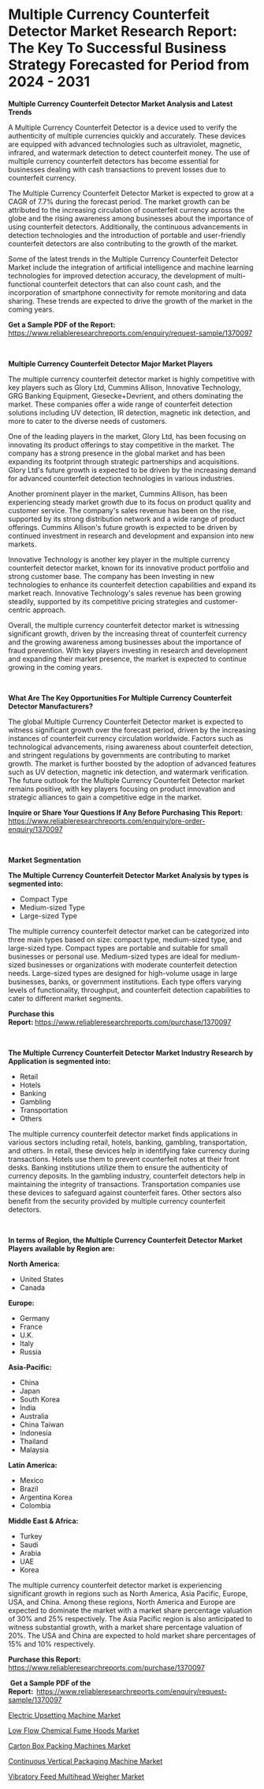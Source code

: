 <p><h1>Multiple Currency Counterfeit Detector Market Research Report: The Key To Successful Business Strategy Forecasted for Period from 2024 - 2031</h1></p><p><strong>Multiple Currency Counterfeit Detector Market Analysis and Latest Trends</strong></p>
<p><p>A Multiple Currency Counterfeit Detector is a device used to verify the authenticity of multiple currencies quickly and accurately. These devices are equipped with advanced technologies such as ultraviolet, magnetic, infrared, and watermark detection to detect counterfeit money. The use of multiple currency counterfeit detectors has become essential for businesses dealing with cash transactions to prevent losses due to counterfeit currency.</p><p>The Multiple Currency Counterfeit Detector Market is expected to grow at a CAGR of 7.7% during the forecast period. The market growth can be attributed to the increasing circulation of counterfeit currency across the globe and the rising awareness among businesses about the importance of using counterfeit detectors. Additionally, the continuous advancements in detection technologies and the introduction of portable and user-friendly counterfeit detectors are also contributing to the growth of the market.</p><p>Some of the latest trends in the Multiple Currency Counterfeit Detector Market include the integration of artificial intelligence and machine learning technologies for improved detection accuracy, the development of multi-functional counterfeit detectors that can also count cash, and the incorporation of smartphone connectivity for remote monitoring and data sharing. These trends are expected to drive the growth of the market in the coming years.</p></p>
<p><strong>Get a Sample PDF of the Report:&nbsp;</strong> <a href="https://www.reliableresearchreports.com/enquiry/request-sample/1370097">https://www.reliableresearchreports.com/enquiry/request-sample/1370097</a></p>
<p>&nbsp;</p>
<p><strong>Multiple Currency Counterfeit Detector Major Market Players</strong></p>
<p><p>The multiple currency counterfeit detector market is highly competitive with key players such as Glory Ltd, Cummins Allison, Innovative Technology, GRG Banking Equipment, Giesecke+Devrient, and others dominating the market. These companies offer a wide range of counterfeit detection solutions including UV detection, IR detection, magnetic ink detection, and more to cater to the diverse needs of customers.</p><p>One of the leading players in the market, Glory Ltd, has been focusing on innovating its product offerings to stay competitive in the market. The company has a strong presence in the global market and has been expanding its footprint through strategic partnerships and acquisitions. Glory Ltd's future growth is expected to be driven by the increasing demand for advanced counterfeit detection technologies in various industries.</p><p>Another prominent player in the market, Cummins Allison, has been experiencing steady market growth due to its focus on product quality and customer service. The company's sales revenue has been on the rise, supported by its strong distribution network and a wide range of product offerings. Cummins Allison's future growth is expected to be driven by continued investment in research and development and expansion into new markets.</p><p>Innovative Technology is another key player in the multiple currency counterfeit detector market, known for its innovative product portfolio and strong customer base. The company has been investing in new technologies to enhance its counterfeit detection capabilities and expand its market reach. Innovative Technology's sales revenue has been growing steadily, supported by its competitive pricing strategies and customer-centric approach.</p><p>Overall, the multiple currency counterfeit detector market is witnessing significant growth, driven by the increasing threat of counterfeit currency and the growing awareness among businesses about the importance of fraud prevention. With key players investing in research and development and expanding their market presence, the market is expected to continue growing in the coming years.</p></p>
<p>&nbsp;</p>
<p><strong>What Are The Key Opportunities For Multiple Currency Counterfeit Detector Manufacturers?</strong></p>
<p><p>The global Multiple Currency Counterfeit Detector market is expected to witness significant growth over the forecast period, driven by the increasing instances of counterfeit currency circulation worldwide. Factors such as technological advancements, rising awareness about counterfeit detection, and stringent regulations by governments are contributing to market growth. The market is further boosted by the adoption of advanced features such as UV detection, magnetic ink detection, and watermark verification. The future outlook for the Multiple Currency Counterfeit Detector market remains positive, with key players focusing on product innovation and strategic alliances to gain a competitive edge in the market.</p></p>
<p><strong>Inquire or Share Your Questions If Any Before Purchasing This Report:</strong> <a href="https://www.reliableresearchreports.com/enquiry/pre-order-enquiry/1370097">https://www.reliableresearchreports.com/enquiry/pre-order-enquiry/1370097</a></p>
<p>&nbsp;</p>
<p><strong>Market Segmentation</strong></p>
<p><strong>The Multiple Currency Counterfeit Detector Market Analysis by types is segmented into:</strong></p>
<p><ul><li>Compact Type</li><li>Medium-sized Type</li><li>Large-sized Type</li></ul></p>
<p><p>The multiple currency counterfeit detector market can be categorized into three main types based on size: compact type, medium-sized type, and large-sized type. Compact types are portable and suitable for small businesses or personal use. Medium-sized types are ideal for medium-sized businesses or organizations with moderate counterfeit detection needs. Large-sized types are designed for high-volume usage in large businesses, banks, or government institutions. Each type offers varying levels of functionality, throughput, and counterfeit detection capabilities to cater to different market segments.</p></p>
<p><strong>Purchase this Report:&nbsp;</strong><a href="https://www.reliableresearchreports.com/purchase/1370097">https://www.reliableresearchreports.com/purchase/1370097</a></p>
<p>&nbsp;</p>
<p><strong>The Multiple Currency Counterfeit Detector Market Industry Research by Application is segmented into:</strong></p>
<p><ul><li>Retail</li><li>Hotels</li><li>Banking</li><li>Gambling</li><li>Transportation</li><li>Others</li></ul></p>
<p><p>The multiple currency counterfeit detector market finds applications in various sectors including retail, hotels, banking, gambling, transportation, and others. In retail, these devices help in identifying fake currency during transactions. Hotels use them to prevent counterfeit notes at their front desks. Banking institutions utilize them to ensure the authenticity of currency deposits. In the gambling industry, counterfeit detectors help in maintaining the integrity of transactions. Transportation companies use these devices to safeguard against counterfeit fares. Other sectors also benefit from the security provided by multiple currency counterfeit detectors.</p></p>
<p>&nbsp;</p>
<p><strong>In terms of Region, the Multiple Currency Counterfeit Detector Market Players available by Region are:</strong></p>
<p>
    <p> <strong> North America: </strong>
        <ul>
            <li>United States</li>
            <li>Canada</li>
        </ul>
        </p> 
    <p> <strong> Europe: </strong>
        <ul>
            <li>Germany</li>
            <li>France</li>
            <li>U.K.</li>
            <li>Italy</li>
            <li>Russia</li>
        </ul>
        </p> 
    <p> <strong> Asia-Pacific: </strong>
        <ul>
            <li>China</li>
            <li>Japan</li>
            <li>South Korea</li>
            <li>India</li>
            <li>Australia</li>
            <li>China Taiwan</li>
            <li>Indonesia</li>
            <li>Thailand</li>
            <li>Malaysia</li>
        </ul>
        </p> 
    <p> <strong> Latin America: </strong>
        <ul>
            <li>Mexico</li>
            <li>Brazil</li>
            <li>Argentina Korea</li>
            <li>Colombia</li>
        </ul>
        </p> 
    <p> <strong> Middle East & Africa: </strong>
        <ul>
            <li>Turkey</li>
            <li>Saudi</li>
            <li>Arabia</li>
            <li>UAE</li>
            <li>Korea</li>
        </ul>
    </p>
    </p>
<p><p>The multiple currency counterfeit detector market is experiencing significant growth in regions such as North America, Asia Pacific, Europe, USA, and China. Among these regions, North America and Europe are expected to dominate the market with a market share percentage valuation of 30% and 25% respectively. The Asia Pacific region is also anticipated to witness substantial growth, with a market share percentage valuation of 20%. The USA and China are expected to hold market share percentages of 15% and 10% respectively.</p></p>
<p><strong>Purchase this Report: </strong><a href="https://www.reliableresearchreports.com/purchase/1370097">https://www.reliableresearchreports.com/purchase/1370097</a></p>
<p>&nbsp;<strong>Get a Sample PDF of the Report:&nbsp;&nbsp;</strong><a href="https://www.reliableresearchreports.com/enquiry/request-sample/1370097">https://www.reliableresearchreports.com/enquiry/request-sample/1370097</a></p>
<p><strong></strong></p>
<p><p><a href="https://medium.com/@jensenklein/electric-upsetting-machine-market-comprehensive-assessment-by-type-application-and-geography-557262843e48">Electric Upsetting Machine Market</a></p><p><a href="https://medium.com/@elyssablick/low-flow-chemical-fume-hoods-market-trends-forecast-and-competitive-analysis-to-2031-300046563e6b">Low Flow Chemical Fume Hoods Market</a></p><p><a href="https://medium.com/@elyssablick/carton-box-packing-machines-market-exploring-market-share-market-trends-and-future-growth-403b7e62c66b">Carton Box Packing Machines Market</a></p><p><a href="https://medium.com/@ashlybednar2023/continuous-vertical-packaging-machine-nbsp-market-focuses-on-market-share-size-and-projected-4770c207349c">Continuous Vertical Packaging Machine Market</a></p><p><a href="https://medium.com/@ashlybednar2023/vibratory-feed-multihead-weigher-market-analysis-its-cagr-market-segmentation-and-global-industry-c43a2629dd3a">Vibratory Feed Multihead Weigher Market</a></p></p>